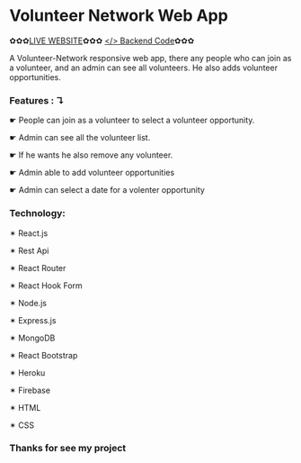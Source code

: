 # Volunteer Network Web App
✿✿✿[LIVE WEBSITE](https://volunteer-network-8bf35.web.app/)✿✿✿ [</> Backend Code](https://github.com/moshiuzzaman/volunteer-network-server.git)✿✿✿

A Volunteer-Network responsive web app, there any people who can join as a volunteer, and an admin can see all volunteers. He also adds volunteer opportunities. 

 ### Features : ↴
☛ People can join as a volunteer to select a volunteer opportunity.

☛ Admin can see all the volunteer list. 

☛ If he wants he also remove any volunteer.

☛ Admin able to add volunteer opportunities

☛ Admin can select a date for a volenter opportunity 


### Technology: 

✶ React.js 

✶ Rest Api 

✶ React Router 

✶ React Hook Form 

✶ Node.js 

✶ Express.js 

✶ MongoDB 

✶ React Bootstrap 

✶ Heroku 

✶ Firebase

✶ HTML 

✶ CSS 

### Thanks for see my project



